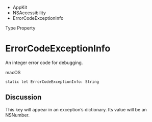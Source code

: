 

- AppKit
- NSAccessibility
-  ErrorCodeExceptionInfo 

Type Property

# ErrorCodeExceptionInfo

An integer error code for debugging.

macOS

``` source
static let ErrorCodeExceptionInfo: String
```

## Discussion

This key will appear in an exception’s dictionary. Its value will be an NSNumber.


